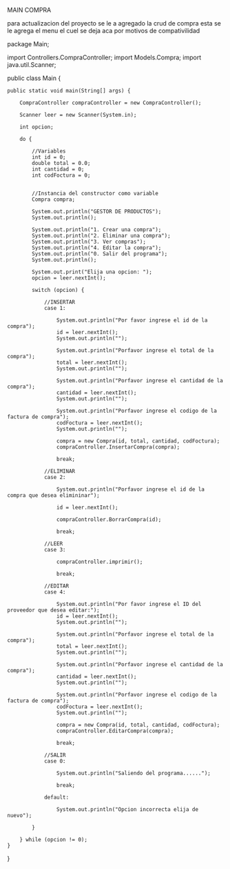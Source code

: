 MAIN COMPRA

para actualizacion del proyecto se le a agregado la crud de compra esta se le agrega el menu el cuel se deja aca por motivos de compativilidad

package Main;

import Controllers.CompraController;
import Models.Compra;
import java.util.Scanner;


public class Main {

    public static void main(String[] args) {

        CompraController compraController = new CompraController();

        Scanner leer = new Scanner(System.in);

        int opcion;

        do {

            //Variables
            int id = 0;
            double total = 0.0;
            int cantidad = 0;
            int codFoctura = 0;

            
            //Instancia del constructor como variable
            Compra compra;

            System.out.println("GESTOR DE PRODUCTOS");
            System.out.println();

            System.out.println("1. Crear una compra");
            System.out.println("2. Eliminar una compra");
            System.out.println("3. Ver compras");
            System.out.println("4. Editar la compra");
            System.out.println("0. Salir del programa");
            System.out.println();

            System.out.print("Elija una opcion: ");
            opcion = leer.nextInt();

            switch (opcion) {

                //INSERTAR
                case 1:
                    
                    System.out.println("Por favor ingrese el id de la compra");
                    id = leer.nextInt();
                    System.out.println("");
                    
                    System.out.println("Porfavor ingrese el total de la compra");
                    total = leer.nextInt();
                    System.out.println("");
                    
                    System.out.println("Porfavor ingrese el cantidad de la compra");
                    cantidad = leer.nextInt();
                    System.out.println("");
                    
                    System.out.println("Porfavor ingrese el codigo de la factura de compra");
                    codFoctura = leer.nextInt();
                    System.out.println("");

                    compra = new Compra(id, total, cantidad, codFoctura);
                    compraController.InsertarCompra(compra);

                    break;

                //ELIMINAR
                case 2:

                    System.out.println("Porfavor ingrese el id de la compra que desea elimininar");

                    id = leer.nextInt();

                    compraController.BorrarCompra(id);

                    break;

                //LEER 
                case 3:

                    compraController.imprimir();

                    break;

                //EDITAR
                case 4:

                    System.out.println("Por favor ingrese el ID del proveedor que desea editar:");
                    id = leer.nextInt();
                    System.out.println("");
                    
                    System.out.println("Porfavor ingrese el total de la compra");
                    total = leer.nextInt();
                    System.out.println("");
                    
                    System.out.println("Porfavor ingrese el cantidad de la compra");
                    cantidad = leer.nextInt();
                    System.out.println("");
                    
                    System.out.println("Porfavor ingrese el codigo de la factura de compra");
                    codFoctura = leer.nextInt();
                    System.out.println("");

                    compra = new Compra(id, total, cantidad, codFoctura);
                    compraController.EditarCompra(compra);

                    break;

                //SALIR
                case 0:

                    System.out.println("Saliendo del programa......");

                    break;

                default:
                    
                    System.out.println("Opcion incorrecta elija de nuevo");

            }

        } while (opcion != 0);
    }

}
